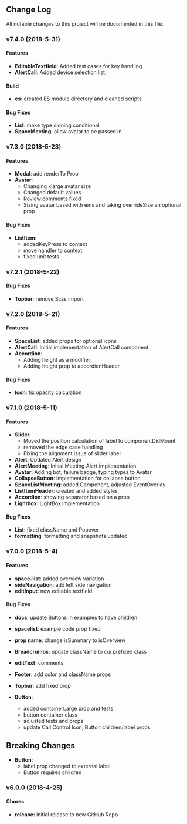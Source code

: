 ## Change Log
All notable changes to this project will be documented in this file.

### v7.4.0 (2018-5-31)

#### Features

* **EditableTextfield**: Added test cases for key handling
* **AlertCall**: Added device selection list.

#### Build

* **es**: created ES module directory and cleaned scripts

#### Bug Fixes

* **List**: make type cloning conditional
* **SpaceMeeting**: allow avatar to be passed in

### v7.3.0 (2018-5-23)

#### Features

* **Modal**: add renderTo Prop
* **Avatar**:
  * Changing xlarge avatar size
  * Changed default values
  * Review comments fixed
  * Sizing avatar based with ems and taking overrideSize an optional prop

#### Bug Fixes

* **ListItem**:
  * addedKeyPress to context
  * move handler to context
  * fixed unit tests

### v7.2.1 (2018-5-22)

#### Bug Fixes

* **Topbar**: remove Scss import

### v7.2.0 (2018-5-21)

#### Features

* **SpaceList**: added props for optional icons
* **AlertCall**: Initial implementation of AlertCall component
* **Accordion**:
  * Adding height as a modifier
  * Adding height prop to accordionHeader

#### Bug Fixes

* **Icon**: fix opacity calculation

### v7.1.0 (2018-5-11)

#### Features

* **Slider**:
  * Moved the position calculation of label to componentDidMount
  * removed the edge case handling
  * Fixing the alignment issue of slider label
* **Alert**: Updated Alert design
* **AlertMeeting**: Initial Meeting Alert implementation.
* **Avatar**: Adding bot, failure badge, typing types to Avatar
* **CollapseButton**: Implementation for collapse button
* **SpaceListMeeting**: added Component, adjusted EventOverlay
* **ListItemHeader**: created and added styles
* **Accordion**: showing separator based on a prop
* **Lightbox**: LightBox implementation

#### Bug Fixes

* **List**: fixed className and Popover
* **formatting**: formatting and snapshots updated

### v7.0.0 (2018-5-4)

#### Features

* **space-list**: added overview variation
* **sideNavigation**: add left side navigation
* **editInput**: new editable textfield

#### Bug Fixes

* **docs**: update Buttons in examples to have children
* **spacelist**: example code prop fixed
* **prop name**: change isSummary to isOverview
* **Breadcrumbs**: update className to cui prefixed class
* **editText**: comments
* **Footer**: add color and className props
* **Topbar**: add fixed prop

* **Button**:
  * added containerLarge prop and tests
  * button container class
  * adjusted tests and props
  * update Call Control Icon, Button children/label props

## Breaking Changes

* **Button**:
  * label prop changed to external label
  * Button requires children

### v6.0.0 (2018-4-25)

#### Chores

* **release:** initial release to new GitHub Repo
